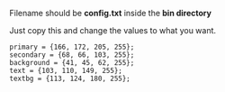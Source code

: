 Filename should be **config.txt** inside the **bin directory**

Just copy this and change the values to what you want.

```
primary = {166, 172, 205, 255};
secondary = {68, 66, 103, 255};
background = {41, 45, 62, 255};
text = {103, 110, 149, 255};
textbg = {113, 124, 180, 255};
```
